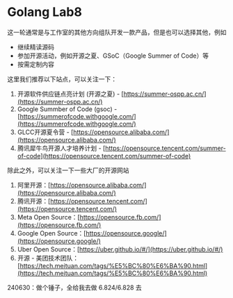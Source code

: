 # Golang Lab8

这一轮通常是与工作室的其他方向组队开发一款产品，但是也可以选择其他，例如

- 继续精读源码
- 参加开源活动，例如开源之夏、GSoC（Google Summer of Code）等
- 按需定制内容

这里我们推荐以下站点，可以关注一下：
1. 开源软件供应链点亮计划 (开源之夏) - [https://summer-ospp.ac.cn/](https://summer-ospp.ac.cn/)
2. Google Summber of Code (gsoc) - [https://summerofcode.withgoogle.com/](https://summerofcode.withgoogle.com/)
3. GLCC开源夏令营 - [https://opensource.alibaba.com/](https://opensource.alibaba.com/)
4. 腾讯犀牛鸟开源人才培养计划 - [https://opensource.tencent.com/summer-of-code](https://opensource.tencent.com/summer-of-code)

除此之外，可以关注一下一些大厂的开源网站

1. 阿里开源：[https://opensource.alibaba.com/](https://opensource.alibaba.com/)
2. 腾讯开源：[https://opensource.tencent.com/](https://opensource.tencent.com/)
3. Meta Open Source：[https://opensource.fb.com/](https://opensource.fb.com/)
4. Google Open Source：[https://opensource.google/](https://opensource.google/)
5. Uber Open Source：[https://uber.github.io/#/](https://uber.github.io/#/)
6. 开源 - 美团技术团队：[https://tech.meituan.com/tags/%E5%BC%80%E6%BA%90.html](https://tech.meituan.com/tags/%E5%BC%80%E6%BA%90.html)

240630：做个锤子，全给我去做 6.824/6.828 去
